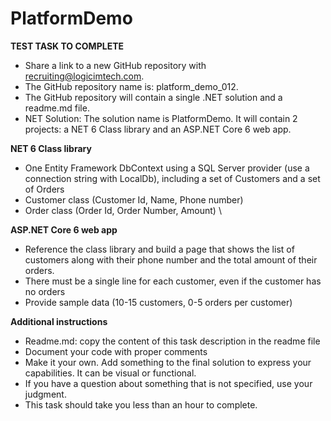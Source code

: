 # PlatformDemo

**TEST TASK TO COMPLETE**

 - Share a link to a new GitHub repository with recruiting@logicimtech.com. 
 - The GitHub repository name is: platform_demo_012. 
 - The GitHub repository will contain a single .NET solution and a readme.md file. 
- NET Solution: The solution name is PlatformDemo. It will contain 2 projects: a NET 6 Class library and an ASP.NET Core 6 web app.

**NET 6 Class library**

- One Entity Framework DbContext using a SQL Server provider (use a connection string with LocalDb), including a set of Customers and a set of Orders 
- Customer class (Customer Id, Name, Phone number) 
- Order class (Order Id, Order Number, Amount) \

**ASP.NET Core 6 web app**

- Reference the class library and build a page that shows the list of customers along with their phone number and the total amount of their orders. 
- There must be a single line for each customer, even if the customer has no orders
- Provide sample data (10-15 customers, 0-5 orders per customer)

**Additional instructions**

- Readme.md: copy the content of this task description in the readme file 
- Document your code with proper comments 
- Make it your own. Add something to the final solution to express your capabilities. It can be visual or functional. 
- If you have a question about something that is not specified, use your judgment.  
- This task should take you less than an hour to complete. 
